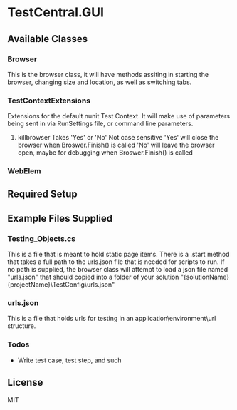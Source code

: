 ﻿# TestCentral.GUI
## Available Classes
### Browser
This is the browser class, it will have methods assiting in starting the browser, changing size and location, as well as switching tabs.
### TestContextExtensions
Extensions for the default nunit Test Context. It will make use of parameters being sent in via RunSettings file, or command line parameters.
1. killbrowser
    Takes 'Yes' or 'No'
    Not case sensitive
    'Yes' will close the browser when Broswer.Finish() is called
    'No' will leave the browser open, maybe for debugging when Broswer.Finish() is called
### WebElem
## Required Setup
## Example Files Supplied
### Testing_Objects.cs
This is a file that is meant to hold static page items. There is a .start method that takes a full path to the urls.json file that is needed for scripts to run. If no path is supplied, the browser class will attempt to load a json file named "urls.json" that should copied into a folder of your solution "{solutionName}\{projectName}\TestConfig\urls.json"
### urls.json
This is a file that holds urls for testing in an application\environment\url structure.

### Todos

 - Write test case, test step, and such

License
----

MIT